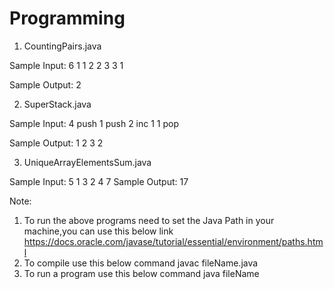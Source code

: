 # Programming
1. CountingPairs.java

Sample Input:
6
1
1
2
2
3
3
1

Sample Output:
2

  
  
2. SuperStack.java

Sample Input:
4
push 1
push 2
inc 1 1
pop

Sample Output:
1
2
3
2

3. UniqueArrayElementsSum.java

Sample Input:
5
1
3
2
4
7
Sample Output:
17


Note:
1. To run the above programs need to set the Java Path in your machine,you can use this below link              https://docs.oracle.com/javase/tutorial/essential/environment/paths.html 
2. To compile use this below command
    javac fileName.java
3. To run a program use this below command
    java fileName
